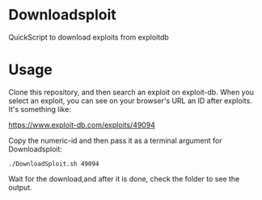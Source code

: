 # Downloadsploit
QuickScript to download exploits from exploitdb


# Usage

Clone this repository, and then search an exploit on exploit-db. When you select an exploit, you can see on your browser's URL an ID after exploits. 
It's something like:

https://www.exploit-db.com/exploits/49094

Copy the numeric-id and then pass it as a terminal argument for Downloadsploit:

`./DownloadSploit.sh 49094`

Wait for the download,and after it is done, check the folder to see the output.
